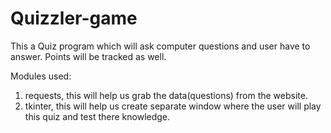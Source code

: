 # Quizzler-game

This a Quiz program which will ask computer questions and user have to answer. Points will be tracked as well.

Modules used:
1. requests, this will help us grab the data(questions) from the website.
2. tkinter, this will help us create separate window where the user will play this quiz and test there knowledge.
